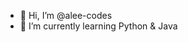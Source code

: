 - 👋 Hi, I’m @alee-codes
- 👀 I’m currently learning Python & Java
<!---
alee-codes/alee-codes is a ✨ special ✨ repository because its `README.md` (this file) appears on your GitHub profile.
You can click the Preview link to take a look at your changes.
--->
